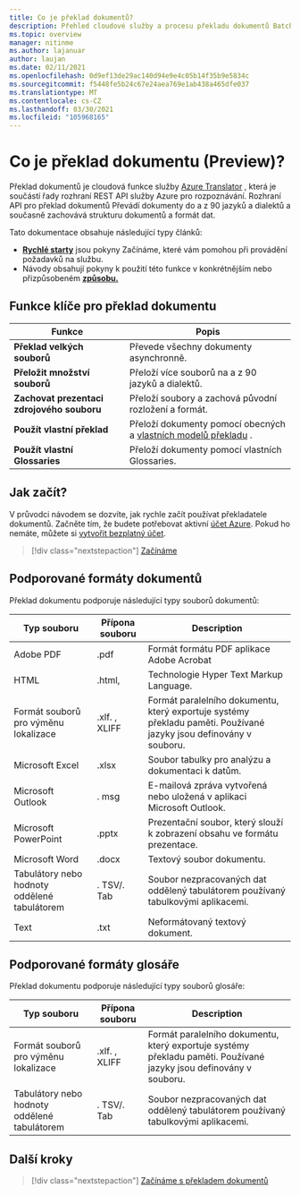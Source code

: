 ```yaml
---
title: Co je překlad dokumentů?
description: Přehled cloudové služby a procesu překladu dokumentů Batch.
ms.topic: overview
manager: nitinme
ms.author: lajanuar
author: laujan
ms.date: 02/11/2021
ms.openlocfilehash: 0d9ef13de29ac140d94e9e4c05b14f35b9e5834c
ms.sourcegitcommit: f5448fe5b24c67e24aea769e1ab438a465dfe037
ms.translationtype: MT
ms.contentlocale: cs-CZ
ms.lasthandoff: 03/30/2021
ms.locfileid: "105968165"
---
```

# <a name="what-is-document-translation-preview"></a>Co je překlad dokumentu (Preview)?

Překlad dokumentů je cloudová funkce služby [Azure Translator](../translator-info-overview.md) , která je součástí řady rozhraní REST API služby Azure pro rozpoznávání. Rozhraní API pro překlad dokumentů Převádí dokumenty do a z 90 jazyků a dialektů a současně zachovává strukturu dokumentů a formát dat.

Tato dokumentace obsahuje následující typy článků:  

* [**Rychlé starty**](get-started-with-document-translation.md) jsou pokyny Začínáme, které vám pomohou při provádění požadavků na službu.
* Návody obsahují pokyny k použití této funkce v konkrétnějším nebo přizpůsobeném [**způsobu.**](create-sas-tokens.md)  

## <a name="document-translation-key-features"></a>Funkce klíče pro překlad dokumentu

| Funkce | Popis |
| ---------| -------------|
| **Překlad velkých souborů**| Převede všechny dokumenty asynchronně.|
|**Přeložit množství souborů**|Přeloží více souborů na a z 90 jazyků a dialektů.|
|**Zachovat prezentaci zdrojového souboru**| Přeloží soubory a zachová původní rozložení a formát.|
|**Použít vlastní překlad**| Přeloží dokumenty pomocí obecných a [vlastních modelů překladu](../customization.md#custom-translator) .|
|**Použít vlastní Glossaries**|Přeloží dokumenty pomocí vlastních Glossaries.|

## <a name="how-to-get-started"></a>Jak začít?

V průvodci návodem se dozvíte, jak rychle začít používat překladatele dokumentů. Začněte tím, že budete potřebovat aktivní [účet Azure](https://azure.microsoft.com/free/cognitive-services/).  Pokud ho nemáte, můžete si [vytvořit bezplatný účet](https://azure.microsoft.com/free).

> [!div class="nextstepaction"]
> [Začínáme](get-started-with-document-translation.md)

## <a name="supported-document-formats"></a>Podporované formáty dokumentů

Překlad dokumentu podporuje následující typy souborů dokumentů:

| Typ souboru| Přípona souboru|Description|
|---|---|--|
|Adobe PDF|.pdf|Formát formátu PDF aplikace Adobe Acrobat|
|HTML|.html,|Technologie Hyper Text Markup Language.|
|Formát souborů pro výměnu lokalizace|.xlf. , XLIFF| Formát paralelního dokumentu, který exportuje systémy překladu paměti. Používané jazyky jsou definovány v souboru.|
|Microsoft Excel|.xlsx|Soubor tabulky pro analýzu a dokumentaci k datům.|
|Microsoft Outlook|. msg|E-mailová zpráva vytvořená nebo uložená v aplikaci Microsoft Outlook.|
|Microsoft PowerPoint|.pptx| Prezentační soubor, který slouží k zobrazení obsahu ve formátu prezentace.|
|Microsoft Word|.docx| Textový soubor dokumentu.|
|Tabulátory nebo hodnoty oddělené tabulátorem|. TSV/. Tab| Soubor nezpracovaných dat oddělený tabulátorem používaný tabulkovými aplikacemi.|
|Text|.txt| Neformátovaný textový dokument.|

## <a name="supported-glossary-formats"></a>Podporované formáty glosáře

Překlad dokumentu podporuje následující typy souborů glosáře:

| Typ souboru| Přípona souboru|Description|
|---|---|--|
|Formát souborů pro výměnu lokalizace|.xlf. , XLIFF| Formát paralelního dokumentu, který exportuje systémy překladu paměti. Používané jazyky jsou definovány v souboru.|
|Tabulátory nebo hodnoty oddělené tabulátorem|. TSV/. Tab| Soubor nezpracovaných dat oddělený tabulátorem používaný tabulkovými aplikacemi.|

## <a name="next-steps"></a>Další kroky

> [!div class="nextstepaction"]
> [Začínáme s překladem dokumentů](get-started-with-document-translation.md)

